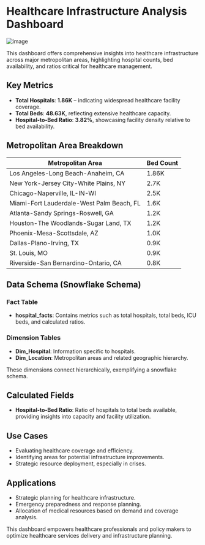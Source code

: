 # Healthcare Infrastructure Analysis Dashboard
![image](https://github.com/user-attachments/assets/dad6c960-924c-4c60-9a97-b048e1877f7d)



This dashboard offers comprehensive insights into healthcare infrastructure across major metropolitan areas, highlighting hospital counts, bed availability, and ratios critical for healthcare management.

## Key Metrics

- **Total Hospitals**: **1.86K** – indicating widespread healthcare facility coverage.
- **Total Beds**: **48.63K**, reflecting extensive healthcare capacity.
- **Hospital-to-Bed Ratio**: **3.82%**, showcasing facility density relative to bed availability.

## Metropolitan Area Breakdown

| Metropolitan Area                                    | Bed Count |
|------------------------------------------------------|-----------|
| Los Angeles-Long Beach-Anaheim, CA                   | 1.86K     |
| New York-Jersey City-White Plains, NY                | 2.7K      |
| Chicago-Naperville, IL-IN-WI                         | 2.5K      |
| Miami-Fort Lauderdale-West Palm Beach, FL            | 1.6K      |
| Atlanta-Sandy Springs-Roswell, GA                    | 1.2K      |
| Houston-The Woodlands-Sugar Land, TX                 | 1.2K      |
| Phoenix-Mesa-Scottsdale, AZ                          | 1.0K      |
| Dallas-Plano-Irving, TX                              | 0.9K      |
| St. Louis, MO                                        | 0.9K      |
| Riverside-San Bernardino-Ontario, CA                 | 0.8K      |

## Data Schema (Snowflake Schema)

### Fact Table
- **hospital_facts**: Contains metrics such as total hospitals, total beds, ICU beds, and calculated ratios.

### Dimension Tables
- **Dim_Hospital**: Information specific to hospitals.
- **Dim_Location**: Metropolitan areas and related geographic hierarchy.

These dimensions connect hierarchically, exemplifying a snowflake schema.

## Calculated Fields

- **Hospital-to-Bed Ratio**: Ratio of hospitals to total beds available, providing insights into capacity and facility utilization.

## Use Cases

- Evaluating healthcare coverage and efficiency.
- Identifying areas for potential infrastructure improvements.
- Strategic resource deployment, especially in crises.

## Applications

- Strategic planning for healthcare infrastructure.
- Emergency preparedness and response planning.
- Allocation of medical resources based on demand and coverage analysis.

This dashboard empowers healthcare professionals and policy makers to optimize healthcare services delivery and infrastructure planning.

